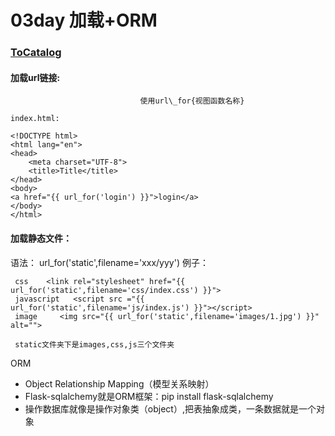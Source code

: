 # 03day 加载+ORM

### [ToCatalog](../)

#### 加载url链接:

                                 使用url\_for{视图函数名称}

```text
index.html:

<!DOCTYPE html>
<html lang="en">
<head>
    <meta charset="UTF-8">
    <title>Title</title>
</head>
<body>
<a href="{{ url_for('login') }}">login</a>
</body>
</html>
```

#### 加载静态文件：

语法： url\_for\('static',filename='xxx/yyy'\) 例子：

```text
 css    <link rel="stylesheet" href="{{ url_for('static',filename='css/index.css') }}">
 javascript   <script src ="{{ url_for('static',filename='js/index.js') }}"></script>
 image     <img src="{{ url_for('static',filename='images/1.jpg') }}" alt="">
 
 static文件夹下是images,css,js三个文件夹
```

ORM

* Object Relationship Mapping（模型关系映射） 
* Flask-sqlalchemy就是ORM框架：pip install flask-sqlalchemy 
* 操作数据库就像是操作对象类（object）,把表抽象成类，一条数据就是一个对象

